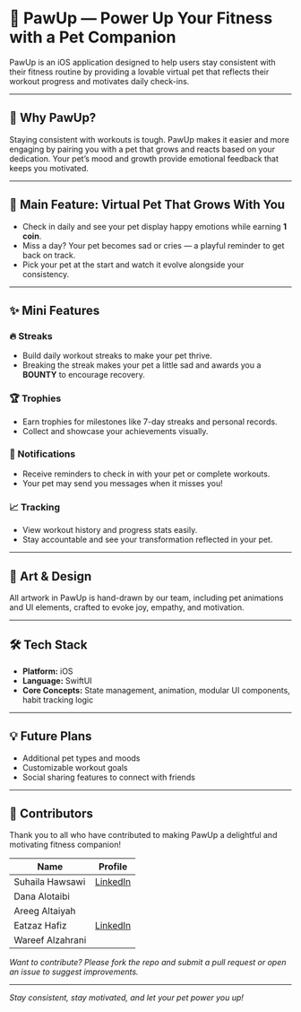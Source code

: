 # 🐾 PawUp — Power Up Your Fitness with a Pet Companion

PawUp is an iOS application designed to help users stay consistent with their fitness routine by providing a lovable virtual pet that reflects their workout progress and motivates daily check-ins.

---

## 🚀 Why PawUp?

Staying consistent with workouts is tough. PawUp makes it easier and more engaging by pairing you with a pet that grows and reacts based on your dedication. Your pet’s mood and growth provide emotional feedback that keeps you motivated.

---

## 🐶 Main Feature: Virtual Pet That Grows With You

- Check in daily and see your pet display happy emotions while earning **1 coin**.
- Miss a day? Your pet becomes sad or cries — a playful reminder to get back on track.
- Pick your pet at the start and watch it evolve alongside your consistency.

---

## ✨ Mini Features

### 🔥 Streaks
- Build daily workout streaks to make your pet thrive.
- Breaking the streak makes your pet a little sad and awards you a **BOUNTY** to encourage recovery.

### 🏆 Trophies
- Earn trophies for milestones like 7-day streaks and personal records.
- Collect and showcase your achievements visually.

### 📲 Notifications
- Receive reminders to check in with your pet or complete workouts.
- Your pet may send you messages when it misses you!

### 📈 Tracking
- View workout history and progress stats easily.
- Stay accountable and see your transformation reflected in your pet.

---

## 🎨 Art & Design

All artwork in PawUp is hand-drawn by our team, including pet animations and UI elements, crafted to evoke joy, empathy, and motivation.

---

## 🛠 Tech Stack

- **Platform:** iOS  
- **Language:** SwiftUI  
- **Core Concepts:** State management, animation, modular UI components, habit tracking logic

---

## 💡 Future Plans

- Additional pet types and moods  
- Customizable workout goals  
- Social sharing features to connect with friends

---

## 🙌 Contributors

Thank you to all who have contributed to making PawUp a delightful and motivating fitness companion!

| Name         | Profile                      | 
|--------------|---------------------------|
| Suhaila Hawsawi    | [LinkedIn](https://sa.linkedin.com/in/suhaila-hawsawi) | 
| Dana Alotaibi |              |
| Areeg Altaiyah   |   | 
| Eatzaz Hafiz | [LinkedIn](www.linkedin.com/in/eatzaz-hafiz) |
| Wareef Alzahrani   |   | 


*Want to contribute? Please fork the repo and submit a pull request or open an issue to suggest improvements.*

---


*Stay consistent, stay motivated, and let your pet power you up!*
